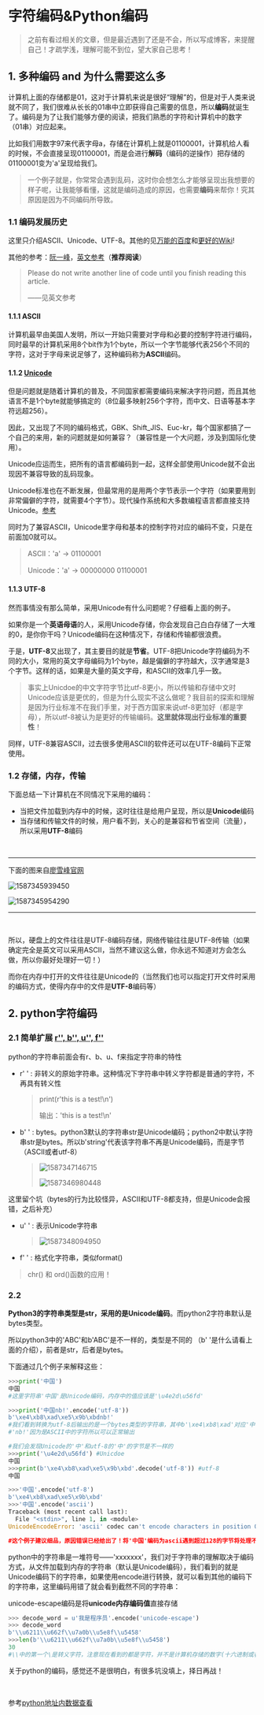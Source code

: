 # 字符编码&Python编码

> 之前有看过相关的文章，但是最近遇到了还是不会，所以写成博客，来提醒自己！才疏学浅，理解可能不到位，望大家自己思考！

## 1. 多种编码 and 为什么需要这么多

计算机上面的存储都是01，这对于计算机来说是很好“理解”的，但是对于人类来说就不同了，我们很难从长长的01串中立即获得自己需要的信息，所以**编码**就诞生了。编码是为了让我们能够方便的阅读，把我们熟悉的字符和计算机中的数字（01串）对应起来。

比如我们用数字97来代表字母a，存储在计算机上就是01100001，计算机给人看的时候，不会直接呈现01100001，而是会进行**解码**（编码的逆操作）把存储的01100001变为'a'呈现给我们。

> 一个例子就是，你常常会遇到乱码，这时你会想怎么才能够呈现出我想要的样子呢，让我能够看懂，这就是编码造成的原因，也需要**编码**来帮你！究其原因是因为不同编码所导致。

### 1.1 编码发展历史

这里只介绍ASCII、Unicode、UTF-8。其他的见[万能的百度](<https://baike.baidu.com/item/%E7%BC%96%E7%A0%81/80092?fr=aladdin>)和[更好的Wiki](<https://zh.wikipedia.org/wiki/%E5%AD%97%E7%AC%A6%E7%BC%96%E7%A0%81>)!

其他的参考：[阮一峰](<http://www.ruanyifeng.com/blog/2007/10/ascii_unicode_and_utf-8.html>)，[英文参考](<https://www.joelonsoftware.com/2003/10/08/the-absolute-minimum-every-software-developer-absolutely-positively-must-know-about-unicode-and-character-sets-no-excuses/>)（**推荐阅读**）

> Please do not write another line of code until you finish reading this article.
>
> <right>——见英文参考</right>

#### 1.1.1 ASCII

计算机最早由美国人发明，所以一开始只需要对字母和必要的控制字符进行编码，同时最早的计算机采用8个bit作为1个byte，所以一个字节能够代表256个不同的字符，这对于字母来说足够了，这种编码称为**ASCII**编码。

#### 1.1.2 [Unicode](<https://home.unicode.org/>)

但是问题就是随着计算机的普及，不同国家都需要编码来解决字符问题，而且其他语言不是1个byte就能够搞定的（8位最多映射256个字符，而中文、日语等基本字符远超256）。

因此，又出现了不同的编码格式，GBK、Shift_JIS、Euc-kr，每个国家都搞了一个自己的来用，新的问题就是如何兼容？（兼容性是一个大问题，涉及到国际化使用）。

Unicode应运而生，把所有的语言都编码到一起，这样全部使用Unicode就不会出现因不兼容导致的乱码现象。

Unicode标准也在不断发展，但最常用的是用两个字节表示一个字符（如果要用到非常偏僻的字符，就需要4个字节）。现代操作系统和大多数编程语言都直接支持Unicode。[参考](<https://www.liaoxuefeng.com/wiki/1016959663602400/1017075323632896>)

同时为了兼容ASCII，Unicode里字母和基本的控制字符对应的编码不变，只是在前面加0就可以。

> ASCII：'a' -> 01100001
>
> Unicode：'a' -> 00000000 01100001

#### 1.1.3 UTF-8

然而事情没有那么简单，采用Unicode有什么问题呢？仔细看上面的例子。

如果你是一个**英语母语**的人，采用Unicode存储，你会发现自己白白存储了一大堆的0，是你你干吗？Unicode编码在这种情况下，存储和传输都很浪费。

于是，**UTF-8**又出现了，其主要目的就是**节省**。UTF-8把Unicode字符编码为不同的大小，常用的英文字母编码为1个byte，越是偏僻的字符越大，汉字通常是3个字节。这样的话，如果是大量的英文字母，和ASCII的效率几乎一致。

> 事实上Unicdoe的中文字符字节比utf-8更小，所以传输和存储中文时Unicode应该是更优的，但是为什么现实不这么做呢？我目前的探索和理解是因为行业标准不在我们手里，对于西方国家来说utf-8更加好（都是字母），所以utf-8被认为是更好的传输编码。**这里就体现出行业标准的重要性**！

同样，UTF-8兼容ASCII，过去很多使用ASCII的软件还可以在UTF-8编码下正常使用。

### 1.2 存储，内存，传输

下面总结一下计算机在不同情况下采用的编码：

- 当把文件加载到内存中的时候，这时往往是给用户呈现，所以是**Unicode**编码
- 当存储和传输文件的时候，用户看不到，关心的是兼容和节省空间（流量），所以采用**UTF-8**编码

<br>

********

下面的图来自[廖雪峰官网](<https://www.liaoxuefeng.com/wiki/1016959663602400/1017075323632896>)

![1587345939450](C:\Users\legend\AppData\Roaming\Typora\typora-user-images\1587345939450.png)

![1587345954290](C:\Users\legend\AppData\Roaming\Typora\typora-user-images\1587345954290.png)

****

<br>

所以，硬盘上的文件往往是UTF-8编码存储，网络传输往往是UTF-8传输（如果确定完全是英文可以采用ASCII，当然不建议这么做，你永远不知道对方会怎么做，所以你最好处理好一切！）

而你在内存中打开的文件往往是Unicode的（当然我们也可以指定打开文件时采用的编码方式，使得内存中的文件是**UTF-8**编码等）



## 2. python字符编码

### 2.1 简单扩展 [r'', b'', u'', f''](<https://blog.csdn.net/u010709324/article/details/100163873>)

python的字符串前面会有r、b、u、f来指定字符串的特性

- r'   ' : 非转义的原始字符串。这种情况下字符串中转义字符都是普通的字符，不再具有转义性

  > print(r'this is a test!\n')
  >
  > 输出：'this is a test!\n'

- b'   ' : bytes。python3默认的字符串str是Unicode编码；python2中默认字符串str是bytes。所以b'string'代表该字符串不再是Unicode编码，而是字节（ASCII或者utf-8）

  > ![1587347146715](C:\Users\legend\AppData\Roaming\Typora\typora-user-images\1587347146715.png)
  >
  > ![1587346980448](C:\Users\legend\AppData\Roaming\Typora\typora-user-images\1587346980448.png)

这里留个坑（bytes的行为比较怪异，ASCII和UTF-8都支持，但是Unicode会报错，之后补充）

- u'   ' : 表示Unicode字符串

  > ![1587348094950](C:\Users\legend\AppData\Roaming\Typora\typora-user-images\1587348094950.png)

- f'   ' : 格式化字符串，类似format()

>  chr() 和 ord()函数的应用！

### 2.2 

**Python3的字符串类型是str，采用的是Unicode编码**。而python2字符串默认是bytes类型。

所以python3中的'ABC'和b'ABC'是不一样的，类型是不同的 （b' '是什么请看上面的介绍），前者是str，后者是bytes。

下面通过几个例子来解释这些：

```python
>>>print('中国')
中国
#这里字符串'中国'是Unicode编码，内存中的值应该是'\u4e2d\u56fd'

>>>print('中国nb!'.encode('utf-8'))
b'\xe4\xb8\xad\xe5\x9b\xbdnb!'
#我们看到转换为utf-8后输出的是一个bytes类型的字符串，其中b'\xe4\xb8\xad'对应'中'，b'\xe5\x9b\xbd'对应'国';
#'nb!'因为是ASCII中的字符所以可以正常输出

#我们会发现Unicode的'中'和utf-8的'中'的字节是不一样的
>>>print('\u4e2d\u56fd') #Unicdoe
中国
>>>print(b'\xe4\xb8\xad\xe5\x9b\xbd'.decode('utf-8')) #utf-8
中国
```

```python
>>>'中国'.encode('utf-8')
b'\xe4\xb8\xad\xe5\x9b\xbd'
>>>'中国'.encode('ascii')
Traceback (most recent call last):
  File "<stdin>", line 1, in <module>
UnicodeEncodeError: 'ascii' codec can't encode characters in position 0-1: ordinal not in range(128)

#这个例子建议细品，原因错误已经给出了！将'中国'编码为ascii遇到超过128的字节将处理不了！
```

python中的字符串是一堆符号——'xxxxxxx'，我们对于字符串的理解取决于编码方式，从文件加载到内存的字符串（默认是Unicode编码），我们看到的就是Unicode编码下的字符串，如果使用encode进行转换，就可以看到其他的编码下的字符串，这里编码用错了就会看到截然不同的字符串：

unicode-escape编码是将**unicode内存编码值**直接存储

```python
>>> decode_word = u'我是程序员'.encode('unicode-escape')
>>> decode_word
b'\\u6211\\u662f\\u7a0b\\u5e8f\\u5458'
>>>len(b'\\u6211\\u662f\\u7a0b\\u5e8f\\u5458')
30
#\\中的第一个\是转义字符，注意现在看到的都是字符，并不是计算机存储的数字(十六进制或者二进制)
```



关于python的编码，感觉还不是很明白，有很多坑没填上，择日再战！

<br>

参考[python地址内数据查看](<https://www.cnblogs.com/shine-lee/p/12286856.html>)
